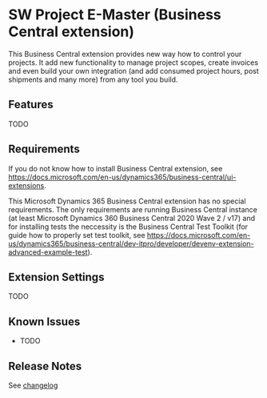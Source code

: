 # SW Project E-Master (Business Central extension)

This Business Central extension provides new way how to control your projects. It add new functionality to manage project scopes, create invoices and even build your own integration (and add consumed project hours, post shipments and many more) from any tool you build.

## Features

TODO

## Requirements

If you do not know how to install Business Central extension, see <https://docs.microsoft.com/en-us/dynamics365/business-central/ui-extensions>.

This Microsoft Dynamics 365 Business Central extension has no special requirements. The only requirements are running Business Central instance (at least Microsoft Dynamics 360 Business Central 2020 Wave 2 / v17) and for installing tests the neccessity is the Business Central Test Toolkit (for guide how to properly set test toolkit, see <https://docs.microsoft.com/en-us/dynamics365/business-central/dev-itpro/developer/devenv-extension-advanced-example-test>).

## Extension Settings

TODO

## Known Issues

- TODO

## Release Notes

See [changelog](https://github.com/TKapitan/ALRM-BusinessCentral/blob/master/CHANGELOG.md)
